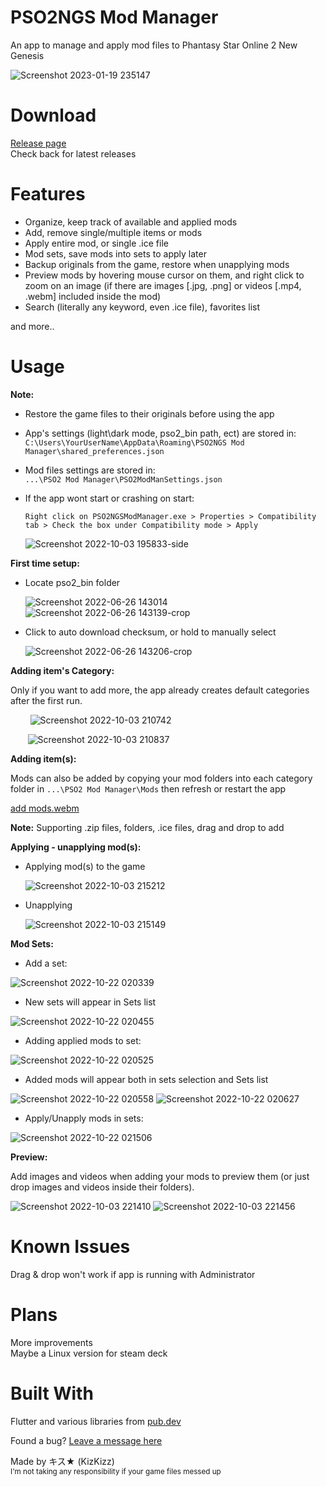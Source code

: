 # PSO2NGS Mod Manager 
 An app to manage and apply mod files to Phantasy Star Online 2 New Genesis  
 
![Screenshot 2023-01-19 235147](https://user-images.githubusercontent.com/101075148/213644529-69b28988-dec3-41a1-8127-1dad24af01c6.png)

# Download

[Release page](https://github.com/KizKizz/pso2_mod_manager/releases)  
Check back for latest releases

# Features

- Organize, keep track of available and applied mods
- Add, remove single/multiple items or mods
- Apply entire mod, or single .ice file
- Mod sets, save mods into sets to apply later 
- Backup originals from the game, restore when unapplying mods
- Preview mods by hovering mouse cursor on them, and right click to zoom on an image (if there are images [.jpg, .png] or videos [.mp4, .webm] included inside the mod)
- Search (literally any keyword, even .ice file), favorites list

and more..

# Usage
**Note:**  
- Restore the game files to their originals before using the app
- App's settings (light\dark mode, pso2_bin path, ect) are stored in:  
  ```C:\Users\YourUserName\AppData\Roaming\PSO2NGS Mod Manager\shared_preferences.json```
- Mod files settings are stored in:  
  ```...\PSO2 Mod Manager\PSO2ModManSettings.json```
- If the app wont start or crashing on start:

  ```Right click on PSO2NGSModManager.exe > Properties > Compatibility tab > Check the box under Compatibility mode > Apply```
  
  ![Screenshot 2022-10-03 195833-side](https://user-images.githubusercontent.com/101075148/193726661-01acdf9c-c698-490e-af08-e7445adde2cb.png)


**First time setup:**

- Locate pso2_bin folder

   ![Screenshot 2022-06-26 143014](https://user-images.githubusercontent.com/101075148/175836232-f62b8484-c4a5-4815-a7b0-66d54b8f6332.png)
   ![Screenshot 2022-06-26 143139-crop](https://user-images.githubusercontent.com/101075148/175836300-1d3462b6-57e1-4418-b2ab-12bf66f7bcd8.png)

- Click to auto download checksum, or hold to manually select 

   ![Screenshot 2022-06-26 143206-crop](https://user-images.githubusercontent.com/101075148/175836423-3b2b0ed6-b6b1-401c-9b71-2c7cb911db82.png)
 
**Adding item's Category:**

Only if you want to add more, the app already creates default categories after the first run.

   &nbsp;&nbsp;&nbsp;&nbsp;&nbsp;&nbsp;&nbsp; ![Screenshot 2022-10-03 210742](https://user-images.githubusercontent.com/101075148/193732721-3aebd1f3-ae9f-4059-8f1d-87d701671ff3.png)
 
   &nbsp;&nbsp;&nbsp;&nbsp;&nbsp;&nbsp;&nbsp;![Screenshot 2022-10-03 210837](https://user-images.githubusercontent.com/101075148/193732744-d6f284e9-8b57-4a60-b181-d0df4ef11619.png)

**Adding item(s):**

Mods can also be added by copying your mod folders into each category folder in ```...\PSO2 Mod Manager\Mods``` then refresh or restart the app

[add mods.webm](https://user-images.githubusercontent.com/101075148/213642075-ccc1af8f-70e7-4e11-9cd3-73254db96259.webm)

**Note:** Supporting .zip files, folders, .ice files, drag and drop to add

**Applying - unapplying mod(s):**

- Applying mod(s) to the game

   ![Screenshot 2022-10-03 215212](https://user-images.githubusercontent.com/101075148/193738228-041f0d31-a369-446e-b32f-422d4b1cd643.png)

- Unapplying

   ![Screenshot 2022-10-03 215149](https://user-images.githubusercontent.com/101075148/193738266-d3ccbabf-452a-4a1e-8e5d-2c9bee0e7846.png)
   
**Mod Sets:**
- Add a set:

![Screenshot 2022-10-22 020339](https://user-images.githubusercontent.com/101075148/197331327-c4d7e3f1-82fe-494d-accd-11f707729c64.png)
- New sets will appear in Sets list

![Screenshot 2022-10-22 020455](https://user-images.githubusercontent.com/101075148/197331331-5edcaf54-7cef-4a6a-9b72-239eceeaba92.png)
- Adding applied mods to set:

![Screenshot 2022-10-22 020525](https://user-images.githubusercontent.com/101075148/197331340-9d144bba-ad3d-48fa-9ece-240a1eac8dd6.png)
- Added mods will appear both in sets selection and Sets list

![Screenshot 2022-10-22 020558](https://user-images.githubusercontent.com/101075148/197331343-0c5af343-be13-4a7a-b143-264ca6087b4d.png)
![Screenshot 2022-10-22 020627](https://user-images.githubusercontent.com/101075148/197331347-061bdc08-c0f4-4c04-ade2-37045c2905e6.png)
- Apply/Unapply mods in sets:

![Screenshot 2022-10-22 021506](https://user-images.githubusercontent.com/101075148/197331609-59e1fec8-a9e7-412f-9d3f-44fe4b936ca5.png)

   
   
**Preview:**

Add images and videos when adding your mods to preview them (or just drop images and videos inside their folders).

![Screenshot 2022-10-03 221410](https://user-images.githubusercontent.com/101075148/193740743-db6a6ad2-c84f-48b7-b360-9b73aa0906ee.png)
![Screenshot 2022-10-03 221456](https://user-images.githubusercontent.com/101075148/193740766-179e4e6d-f971-4637-adff-1e7f81ec1e51.png)


# Known Issues
Drag & drop won't work if app is running with Administrator

# Plans
More improvements  
Maybe a Linux version for steam deck

# Built With

Flutter and various libraries from [pub.dev](https://pub.dev/packages)

Found a bug? [Leave a message here](https://github.com/KizKizz/pso2_mod_manager/issues)

Made by キス★ (KizKizz)  
<sup>I'm not taking any responsibility if your game files messed up</sup>
